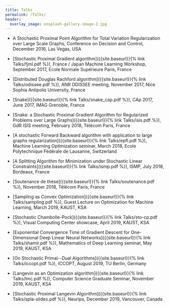 ```yaml
---
title: Talks
permalink: /Talks/
header:
  overlay_image: unsplash-gallery-image-2.jpg
---
```


- A Stochastic Proximal Point Algorithm for Total Variation Regularization over Large Scale Graphs, Conference on Decision and Control, December 2016, Las Vegas, USA

- [Stochastic Proximal Gradient algorithm]({{site.baseurl}}{% link Talks/fjml.pdf %}), France / Japan Machine Learning Workshop, September 2017, Ecole Normale Supérieure Paris, France

- [Distributed Douglas Rachford algorithm]({{site.baseurl}}{% link Talks/odissee.pdf %}), ANR ODISSEE meeting, November 2017, Nice Sophia Antipolis University, France

- [Snake]({{site.baseurl}}{% link Talks/snake_cap.pdf %}), CAp 2017, June 2017, IMAG Grenoble, France

- [Snake: a Stochastic Proximal Gradient Algorithm for Regularized Problems over Large Graphs]({{site.baseurl}}{% link Talks/isis.pdf %}), GdR ISIS meeting, February 2018, Télécom Paris, France

- [A stochastic Forward Backward algorithm with application to large graphs regularization]({{site.baseurl}}{% link Talks/epfl.pdf %}), Machine Learning Optimization seminar, March 2018, Ecole Polytechnique Fédérale de Lausanne, Switzerland

- [A Splitting Algorithm for Minimization under Stochastic Linear Constraints]({{site.baseurl}}{% link Talks/ismp.pdf %}), ISMP, July 2018, Bordeaux, France

- [Soutenance de thèse]({{site.baseurl}}{% link Talks/soutenance.pdf %}), November 2018, Télécom Paris, France

- [Sampling as Convex Optimization]({{site.baseurl}}{% link Talks/sampling.pdf %}), Guest Lecture on Optimization for Machine Learning, March 2019, KAUST, KSA

- [Stochastic Chambolle-Pock]({{site.baseurl}}{% link Talks/sto-cp.pdf %}), Visual Computing Center showcase, April 2019, KAUST, KSA

- [Exponential Convergence Time of Gradient Descent for One-Dimensional Deep Linear Neural Networks]({{site.baseurl}}{% link Talks/shamir.pdf %}), Mathematics of Deep Learning seminar, May 2019, KAUST, KSA

- [On Stochastic Primal--Dual Algorithms]({{site.baseurl}}{% link Talks/iccopt.pdf %}), ICCOPT, August 2019, TU Berlin, Germany

- [Langevin as an Optimization algorithm]({{site.baseurl}}{% link Talks/lmc.pdf %}), Computer Science Graduate Seminar, November 2019, KAUST, KSA

- [Stochastic Proximal Langevin Algorithm]({{site.baseurl}}{% link Talks/spla-slides.pdf %}), Neurips, December 2019, Vancouver, Canada



